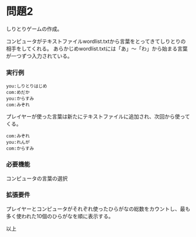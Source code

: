 # 問題2

しりとりゲームの作成。

コンピュータがテキストファイルwordlist.txtから言葉をとってきてしりとりの相手をしてくれる。
あらかじめwordlist.txtには「あ」〜「わ」から始まる言葉が一つずつ入力されている。


### 実行例

```
you:しりとりはじめ
com:めだか
you:からすみ
com:みぞれ
```

プレイヤーが使った言葉は新たにテキストファイルに追加され、次回から使ってくる。

```
com:みぞれ
you:れんが
com:からすみ
```

### 必要機能
コンピュータの言葉の選択

### 拡張要件
プレイヤーとコンピュータがそれぞれ使ったひらがなの総数をカウントし、最も多く使われた10個のひらがなを順に表示する。

以上
